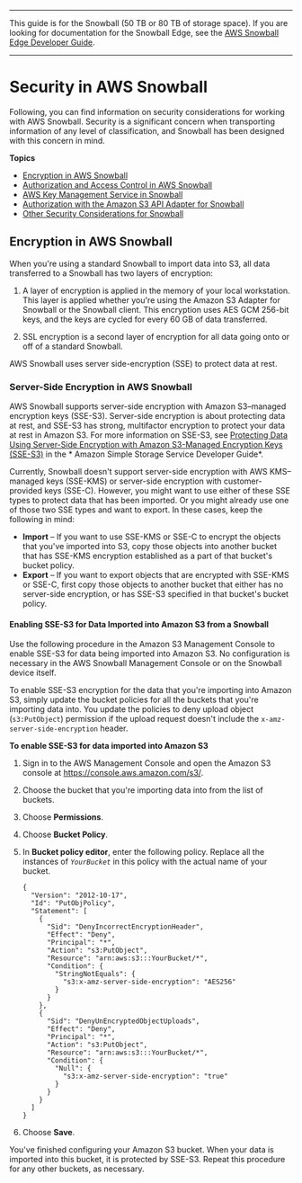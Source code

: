 --------

This guide is for the Snowball \(50 TB or 80 TB of storage space\)\. If you are looking for documentation for the Snowball Edge, see the [AWS Snowball Edge Developer Guide](http://docs.aws.amazon.com/snowball/latest/developer-guide/whatisedge.html)\.

--------

# Security in AWS Snowball<a name="security"></a>

Following, you can find information on security considerations for working with AWS Snowball\. Security is a significant concern when transporting information of any level of classification, and Snowball has been designed with this concern in mind\.

**Topics**
+ [Encryption in AWS Snowball](#encryption)
+ [Authorization and Access Control in AWS Snowball](auth-access-control.md)
+ [AWS Key Management Service in Snowball](kms.md)
+ [Authorization with the Amazon S3 API Adapter for Snowball](auth-adapter.md)
+ [Other Security Considerations for Snowball](security-considerations.md)

## Encryption in AWS Snowball<a name="encryption"></a>

When you're using a standard Snowball to import data into S3, all data transferred to a Snowball has two layers of encryption:

1. A layer of encryption is applied in the memory of your local workstation\. This layer is applied whether you're using the Amazon S3 Adapter for Snowball or the Snowball client\. This encryption uses AES GCM 256\-bit keys, and the keys are cycled for every 60 GB of data transferred\.

1. SSL encryption is a second layer of encryption for all data going onto or off of a standard Snowball\.

AWS Snowball uses server side\-encryption \(SSE\) to protect data at rest\.

### Server\-Side Encryption in AWS Snowball<a name="sse"></a>

AWS Snowball supports server\-side encryption with Amazon S3–managed encryption keys \(SSE\-S3\)\. Server\-side encryption is about protecting data at rest, and SSE\-S3 has strong, multifactor encryption to protect your data at rest in Amazon S3\. For more information on SSE\-S3, see [Protecting Data Using Server\-Side Encryption with Amazon S3\-Managed Encryption Keys \(SSE\-S3\)](http://docs.aws.amazon.com/AmazonS3/latest/dev/UsingServerSideEncryption.html) in the * Amazon Simple Storage Service Developer Guide*\.

Currently, Snowball doesn't support server\-side encryption with AWS KMS–managed keys \(SSE\-KMS\) or server\-side encryption with customer\-provided keys \(SSE\-C\)\. However, you might want to use either of these SSE types to protect data that has been imported\. Or you might already use one of those two SSE types and want to export\. In these cases, keep the following in mind:
+ **Import** – If you want to use SSE\-KMS or SSE\-C to encrypt the objects that you've imported into S3, copy those objects into another bucket that has SSE\-KMS encryption established as a part of that bucket's bucket policy\.
+ **Export** – If you want to export objects that are encrypted with SSE\-KMS or SSE\-C, first copy those objects to another bucket that either has no server\-side encryption, or has SSE\-S3 specified in that bucket's bucket policy\. 

#### Enabling SSE\-S3 for Data Imported into Amazon S3 from a Snowball<a name="howto-sse"></a>

Use the following procedure in the Amazon S3 Management Console to enable SSE\-S3 for data being imported into Amazon S3\. No configuration is necessary in the AWS Snowball Management Console or on the Snowball device itself\. 

To enable SSE\-S3 encryption for the data that you're importing into Amazon S3, simply update the bucket policies for all the buckets that you're importing data into\. You update the policies to deny upload object \(`s3:PutObject`\) permission if the upload request doesn't include the `x-amz-server-side-encryption` header\.

**To enable SSE\-S3 for data imported into Amazon S3**

1. Sign in to the AWS Management Console and open the Amazon S3 console at [https://console\.aws\.amazon\.com/s3/](https://console.aws.amazon.com/s3/)\.

1. Choose the bucket that you're importing data into from the list of buckets\.

1. Choose **Permissions**\.

1. Choose **Bucket Policy**\.

1. In **Bucket policy editor**, enter the following policy\. Replace all the instances of *`YourBucket`* in this policy with the actual name of your bucket\.

   ```
   {
     "Version": "2012-10-17",
     "Id": "PutObjPolicy",
     "Statement": [
       {
         "Sid": "DenyIncorrectEncryptionHeader",
         "Effect": "Deny",
         "Principal": "*",
         "Action": "s3:PutObject",
         "Resource": "arn:aws:s3:::YourBucket/*",
         "Condition": {
           "StringNotEquals": {
             "s3:x-amz-server-side-encryption": "AES256"
           }
         }
       },
       {
         "Sid": "DenyUnEncryptedObjectUploads",
         "Effect": "Deny",
         "Principal": "*",
         "Action": "s3:PutObject",
         "Resource": "arn:aws:s3:::YourBucket/*",
         "Condition": {
           "Null": {
             "s3:x-amz-server-side-encryption": "true"
           }
         }
       }
     ]
   }
   ```

1. Choose **Save**\.

You've finished configuring your Amazon S3 bucket\. When your data is imported into this bucket, it is protected by SSE\-S3\. Repeat this procedure for any other buckets, as necessary\.